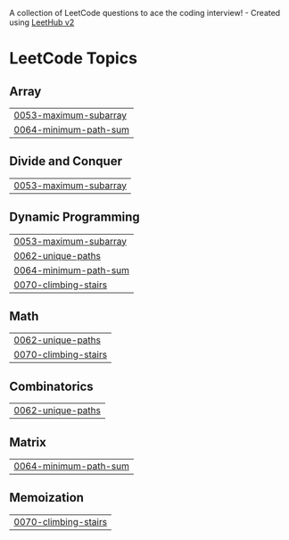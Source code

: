 A collection of LeetCode questions to ace the coding interview! - Created using [LeetHub v2](https://github.com/arunbhardwaj/LeetHub-2.0)
<!---LeetCode Topics Start-->
# LeetCode Topics
## Array
|  |
| ------- |
| [0053-maximum-subarray](https://github.com/VIJAY-ATHITHYAA/LeetCode/tree/master/0053-maximum-subarray) |
| [0064-minimum-path-sum](https://github.com/VIJAY-ATHITHYAA/LeetCode/tree/master/0064-minimum-path-sum) |
## Divide and Conquer
|  |
| ------- |
| [0053-maximum-subarray](https://github.com/VIJAY-ATHITHYAA/LeetCode/tree/master/0053-maximum-subarray) |
## Dynamic Programming
|  |
| ------- |
| [0053-maximum-subarray](https://github.com/VIJAY-ATHITHYAA/LeetCode/tree/master/0053-maximum-subarray) |
| [0062-unique-paths](https://github.com/VIJAY-ATHITHYAA/LeetCode/tree/master/0062-unique-paths) |
| [0064-minimum-path-sum](https://github.com/VIJAY-ATHITHYAA/LeetCode/tree/master/0064-minimum-path-sum) |
| [0070-climbing-stairs](https://github.com/VIJAY-ATHITHYAA/LeetCode/tree/master/0070-climbing-stairs) |
## Math
|  |
| ------- |
| [0062-unique-paths](https://github.com/VIJAY-ATHITHYAA/LeetCode/tree/master/0062-unique-paths) |
| [0070-climbing-stairs](https://github.com/VIJAY-ATHITHYAA/LeetCode/tree/master/0070-climbing-stairs) |
## Combinatorics
|  |
| ------- |
| [0062-unique-paths](https://github.com/VIJAY-ATHITHYAA/LeetCode/tree/master/0062-unique-paths) |
## Matrix
|  |
| ------- |
| [0064-minimum-path-sum](https://github.com/VIJAY-ATHITHYAA/LeetCode/tree/master/0064-minimum-path-sum) |
## Memoization
|  |
| ------- |
| [0070-climbing-stairs](https://github.com/VIJAY-ATHITHYAA/LeetCode/tree/master/0070-climbing-stairs) |
<!---LeetCode Topics End-->